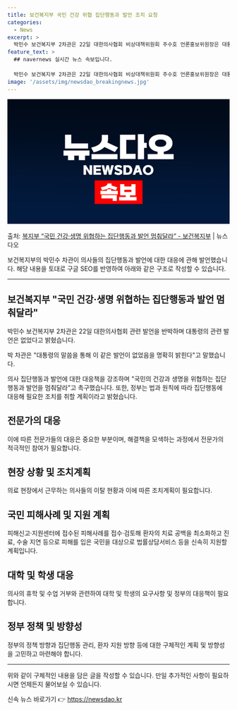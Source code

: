 ```yaml
---
title: 보건복지부 국민 건강 위협 집단행동과 발언 조치 요청
categories:
  - News
excerpt: >
  박민수 보건복지부 2차관은 22일 대한의사협회 비상대책위원회 주수호 언론홍보위원장은 대통령이 국민을 버린 의…
feature_text: >
  ## navernews 실시간 뉴스 속보입니다.

  박민수 보건복지부 2차관은 22일 대한의사협회 비상대책위원회 주수호 언론홍보위원장은 대통령이 국민을 버린 의…
image: '/assets/img/newsdao_breakingnews.jpg'
---
```


![뉴스다오 속보](/assets/img/newsdao_breakingnews.jpg)

<p>출처: <a href="https://newsdao.kr/3207" rel="dofollow">복지부 “국민 건강·생명 위협하는 집단행동과 발언 멈춰달라” - 보건복지부</a> | 뉴스다오</p>

보건복지부의 박민수 차관이 의사들의 집단행동과 발언에 대한 대응에 관해 발언했습니다. 해당 내용을 토대로 구글 SEO를 반영하여 아래와 같은 구조로 작성할 수 있습니다.

---

<h2 data-ke-size="size26">보건복지부 "국민 건강·생명 위협하는 집단행동과 발언 멈춰달라"</h2>
박민수 보건복지부 2차관은 22일 대한의사협회 관련 발언을 반박하며 대통령의 관련 발언은 없었다고 밝혔습니다.

박 차관은 "대통령의 말씀을 통해 이 같은 발언이 없었음을 명확히 밝힌다"고 말했습니다.

의사 집단행동과 발언에 대한 대응책을 강조하며 "국민의 건강과 생명을 위협하는 집단행동과 발언을 멈춰달라"고 촉구했습니다. 또한, 정부는 법과 원칙에 따라 집단행동에 대응해 필요한 조치를 취할 계획이라고 밝혔습니다.

## 전문가의 대응
이에 따른 전문가들의 대응은 중요한 부분이며, 해결책을 모색하는 과정에서 전문가의 적극적인 참여가 필요합니다. 

## 현장 상황 및 조치계획
의료 현장에서 근무하는 의사들의 이탈 현황과 이에 따른 조치계획이 필요합니다.

## 국민 피해사례 및 지원 계획
피해신고·지원센터에 접수된 피해사례를 접수·검토해 환자의 치료 공백을 최소화하고 진료, 수술 지연 등으로 피해를 입은 국민을 대상으로 법률상담서비스 등을 신속히 지원할 계획입니다.

## 대학 및 학생 대응
의사의 휴학 및 수업 거부와 관련하여 대학 및 학생의 요구사항 및 정부의 대응책이 필요합니다.

## 정부 정책 및 방향성
정부의 정책 방향과 집단행동 관리, 환자 지원 방향 등에 대한 구체적인 계획 및 방향성을 고민하고 마련해야 합니다.

---

위와 같이 구체적인 내용을 담은 글을 작성할 수 있습니다. 만일 추가적인 사항이 필요하시면 언제든지 물어보실 수 있습니다. 

신속 뉴스 바로가기 👉 <a href="https://newsdao.kr" rel="dofollow">https://newsdao.kr</a>


